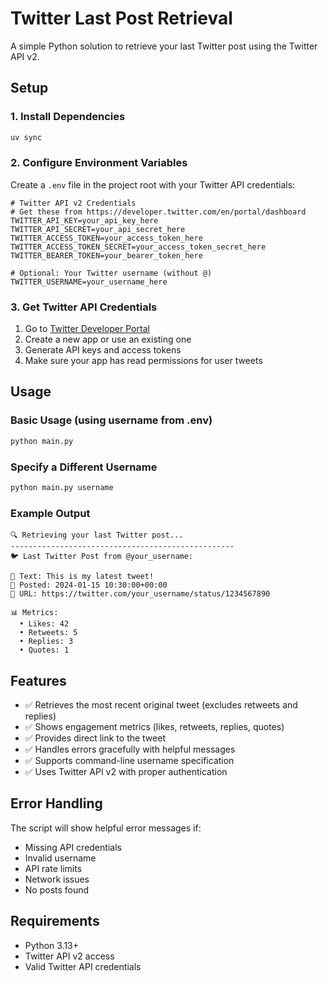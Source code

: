 # Twitter Last Post Retrieval

A simple Python solution to retrieve your last Twitter post using the Twitter API v2.

## Setup

### 1. Install Dependencies

```bash
uv sync
```

### 2. Configure Environment Variables

Create a `.env` file in the project root with your Twitter API credentials:

```env
# Twitter API v2 Credentials
# Get these from https://developer.twitter.com/en/portal/dashboard
TWITTER_API_KEY=your_api_key_here
TWITTER_API_SECRET=your_api_secret_here
TWITTER_ACCESS_TOKEN=your_access_token_here
TWITTER_ACCESS_TOKEN_SECRET=your_access_token_secret_here
TWITTER_BEARER_TOKEN=your_bearer_token_here

# Optional: Your Twitter username (without @)
TWITTER_USERNAME=your_username_here
```

### 3. Get Twitter API Credentials

1. Go to [Twitter Developer Portal](https://developer.twitter.com/en/portal/dashboard)
2. Create a new app or use an existing one
3. Generate API keys and access tokens
4. Make sure your app has read permissions for user tweets

## Usage

### Basic Usage (using username from .env)

```bash
python main.py
```

### Specify a Different Username

```bash
python main.py username
```

### Example Output

```
🔍 Retrieving your last Twitter post...
--------------------------------------------------
🐦 Last Twitter Post from @your_username:

📝 Text: This is my latest tweet!
📅 Posted: 2024-01-15 10:30:00+00:00
🔗 URL: https://twitter.com/your_username/status/1234567890

📊 Metrics:
  • Likes: 42
  • Retweets: 5
  • Replies: 3
  • Quotes: 1
```

## Features

- ✅ Retrieves the most recent original tweet (excludes retweets and replies)
- ✅ Shows engagement metrics (likes, retweets, replies, quotes)
- ✅ Provides direct link to the tweet
- ✅ Handles errors gracefully with helpful messages
- ✅ Supports command-line username specification
- ✅ Uses Twitter API v2 with proper authentication

## Error Handling

The script will show helpful error messages if:
- Missing API credentials
- Invalid username
- API rate limits
- Network issues
- No posts found

## Requirements

- Python 3.13+
- Twitter API v2 access
- Valid Twitter API credentials
